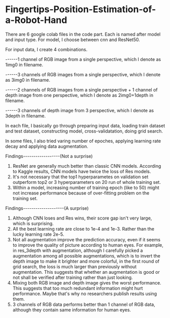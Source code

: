 # Fingertips-Position-Estimation-of-a-Robot-Hand

There are 6 google colab files in the code part. Each is named after model and input type. For model, I choose between cnn and ResNet50.

For input data, I create 4 combinations.

------1 channel of RGB image from a single perspective, which I denote as 1img0 in filename.

------3 channels of RGB images from a single perspective, which I denote as 3img0 in filename.

------2 channels of RGB images from a single perspective + 1 channel of depth image from one perspective, which I denote as 2img0+1depth in filename.

------3 channels of depth image from 3 perspective, which I denote as 3depth in filename.

In each file, I basically go through preparing input data, loading train dataset and test dataset, constructing model, cross-validatation, doing grid search. 

In some files, I also tried varing number of epoches, applying learning rate decay and applying data augmentation.

Findings------------------(Not a surprise)
1. ResNet are generally much better than classic CNN models. According to Kaggle results, CNN models have twice the loss of Res models.
2. It's not necessary that the top1 hyperparametes on validation set outperform top2 or 3 hyperparameters on 20 run of whole training set.
3. Within a model, increasing number of training epoch (like to 50) might not increase performance because of over-fitting problem on the training set.


Findings--------------------(A surprise)
1. Although CNN loses and Res wins, their score gap isn't very large, which is surprising.
2. All the best learning rate are close to 1e-4 and 1e-3. Rather than the lucky learning rate 2e-5.
3. Not all augmentation improve the prediction accuracy, even if it seems to improve the quality of picture according to human eyes. For example, in res_3depth with augmentation, although I carefully picked a augmentation among all possible augmentations,  which is to invert the depth image to make it brighter and more colorful, in the first round of grid search, the loss is much larger than previously without augmentation. This suggests that whether an augmentation is good or not shall be verified after training rather than just looking.
4. Mixing both RGB image and depth image gives the worst performance. This suggests that too much redundant information might hurt performance. Maybe that's why no researchers publish results using them. 
5. 3 channels of RGB data performs better than 1 channel of RGB data, although they contain same information for human eyes.

